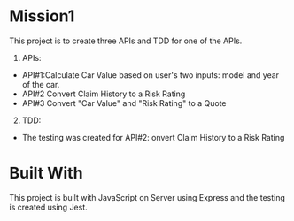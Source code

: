 # Mission1
This project is to create three APIs and TDD for one of the APIs.
1. APIs:
* API#1:Calculate Car Value based on user's two inputs: model and year of the car.
* API#2 Convert Claim History to a Risk Rating
* API#3 Convert "Car Value" and "Risk Rating" to a Quote
2. TDD:
* The testing was created for API#2: onvert Claim History to a Risk Rating
# Built With
This project is built with JavaScript on Server using Express and the testing is created using Jest.
